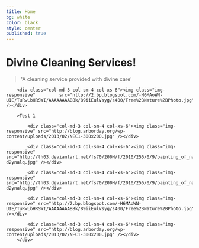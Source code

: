 ```yaml
---
title: Home
bg: white
color: black
style: center
published: true
---
```


# Divine Cleaning Services!

<!---
![image-title-here](/img/h2.jpg){:class="img-responsive"}
-->

>'A cleaning service provided with divine care'

<div class="container">
	<div class="row">
	
		<div class="col-md-3 col-sm-4 col-xs-6"><img class="img-responsive" 		src="http://2.bp.blogspot.com/-H6MAoWN-UIE/TuRwLbHRSWI/AAAAAAAABBk/89iiEulVsyg/s400/Free%2BNature%2BPhoto.jpg" /></div>
		
		>Test 1
        	
        	<div class="col-md-3 col-sm-4 col-xs-6"><img class="img-responsive" src="http://blog.arborday.org/wp-content/uploads/2013/02/NEC1-300x200.jpg" /></div>
        	
        	<div class="col-md-3 col-sm-4 col-xs-6"><img class="img-responsive" src="http://th03.deviantart.net/fs70/200H/f/2010/256/0/9/painting_of_nature_by_dhikagraph-d2ynalq.jpg" /></div>
    		
        	<div class="col-md-3 col-sm-4 col-xs-6"><img class="img-responsive" src="http://th03.deviantart.net/fs70/200H/f/2010/256/0/9/painting_of_nature_by_dhikagraph-d2ynalq.jpg" /></div>
        	
	    	<div class="col-md-3 col-sm-4 col-xs-6"><img class="img-responsive" src="http://2.bp.blogspot.com/-H6MAoWN-UIE/TuRwLbHRSWI/AAAAAAAABBk/89iiEulVsyg/s400/Free%2BNature%2BPhoto.jpg" /></div>
	    	
        	<div class="col-md-3 col-sm-4 col-xs-6"><img class="img-responsive" src="http://blog.arborday.org/wp-content/uploads/2013/02/NEC1-300x200.jpg" /></div>
    	</div>
</div>


